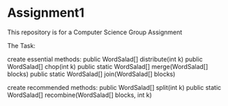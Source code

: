 # Assignment1

This repository is for a Computer Science Group Assignment

The Task:

create essential methods:
  public WordSalad[] distribute(int k)
  public WordSalad[] chop(int k)
  public static WordSalad[] merge(WordSalad[] blocks)
  public static WordSalad[] join(WordSalad[] blocks)
  
create recommended methods:
  public WordSalad[] split(int k)
  public static WordSalad[] recombine(WordSalad[] blocks, int k)
